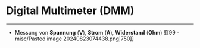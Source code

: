 # Digital Multimeter (DMM)
___
- Messung von **Spannung** (**V**), **Strom** (**A**), **Widerstand** (**Ohm**)
![[99 - misc/Pasted image 20240823074438.png|750]]